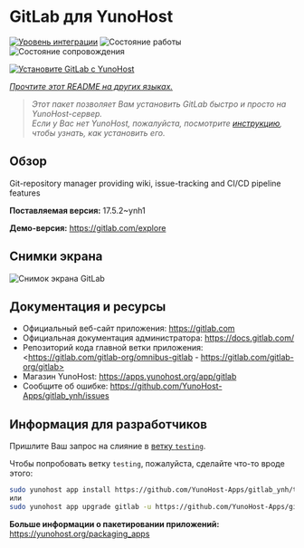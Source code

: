 <!--
Важно: этот README был автоматически сгенерирован <https://github.com/YunoHost/apps/tree/master/tools/readme_generator>
Он НЕ ДОЛЖЕН редактироваться вручную.
-->

# GitLab для YunoHost

[![Уровень интеграции](https://dash.yunohost.org/integration/gitlab.svg)](https://ci-apps.yunohost.org/ci/apps/gitlab/) ![Состояние работы](https://ci-apps.yunohost.org/ci/badges/gitlab.status.svg) ![Состояние сопровождения](https://ci-apps.yunohost.org/ci/badges/gitlab.maintain.svg)

[![Установите GitLab с YunoHost](https://install-app.yunohost.org/install-with-yunohost.svg)](https://install-app.yunohost.org/?app=gitlab)

*[Прочтите этот README на других языках.](./ALL_README.md)*

> *Этот пакет позволяет Вам установить GitLab быстро и просто на YunoHost-сервер.*  
> *Если у Вас нет YunoHost, пожалуйста, посмотрите [инструкцию](https://yunohost.org/install), чтобы узнать, как установить его.*

## Обзор

Git-repository manager providing wiki, issue-tracking and CI/CD pipeline features

**Поставляемая версия:** 17.5.2~ynh1

**Демо-версия:** <https://gitlab.com/explore>

## Снимки экрана

![Снимок экрана GitLab](./doc/screenshots/GitLab_running_11.0_(2018-07).png)

## Документация и ресурсы

- Официальный веб-сайт приложения: <https://gitlab.com>
- Официальная документация администратора: <https://docs.gitlab.com/>
- Репозиторий кода главной ветки приложения: <https://gitlab.com/gitlab-org/omnibus-gitlab - https://gitlab.com/gitlab-org/gitlab>
- Магазин YunoHost: <https://apps.yunohost.org/app/gitlab>
- Сообщите об ошибке: <https://github.com/YunoHost-Apps/gitlab_ynh/issues>

## Информация для разработчиков

Пришлите Ваш запрос на слияние в [ветку `testing`](https://github.com/YunoHost-Apps/gitlab_ynh/tree/testing).

Чтобы попробовать ветку `testing`, пожалуйста, сделайте что-то вроде этого:

```bash
sudo yunohost app install https://github.com/YunoHost-Apps/gitlab_ynh/tree/testing --debug
или
sudo yunohost app upgrade gitlab -u https://github.com/YunoHost-Apps/gitlab_ynh/tree/testing --debug
```

**Больше информации о пакетировании приложений:** <https://yunohost.org/packaging_apps>
